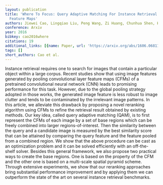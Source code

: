 ```yaml
---
layout: publication
title: 'Where To Focus: Query Adaptive Matching For Instance Retrieval Using Convolutional
  Feature Maps'
authors: Jiewei Cao, Lingqiao Liu, Peng Wang, Zi Huang, Chunhua Shen, Heng Tao Shen
conference: Arxiv
year: 2016
bibkey: cao2016where
citations: 19
additional_links: [{name: Paper, url: 'https://arxiv.org/abs/1606.06811'}]
tags: []
short_authors: Cao et al.
---
```

Instance retrieval requires one to search for images that contain a
particular object within a large corpus. Recent studies show that using image
features generated by pooling convolutional layer feature maps (CFMs) of a
pretrained convolutional neural network (CNN) leads to promising performance
for this task. However, due to the global pooling strategy adopted in those
works, the generated image feature is less robust to image clutter and tends to
be contaminated by the irrelevant image patterns. In this article, we alleviate
this drawback by proposing a novel reranking algorithm using CFMs to refine the
retrieval result obtained by existing methods. Our key idea, called query
adaptive matching (QAM), is to first represent the CFMs of each image by a set
of base regions which can be freely combined into larger regions-of-interest.
Then the similarity between the query and a candidate image is measured by the
best similarity score that can be attained by comparing the query feature and
the feature pooled from a combined region. We show that the above procedure can
be cast as an optimization problem and it can be solved efficiently with an
off-the-shelf solver. Besides this general framework, we also propose two
practical ways to create the base regions. One is based on the property of the
CFM and the other one is based on a multi-scale spatial pyramid scheme. Through
extensive experiments, we show that our reranking approaches bring substantial
performance improvement and by applying them we can outperform the state of the
art on several instance retrieval benchmarks.